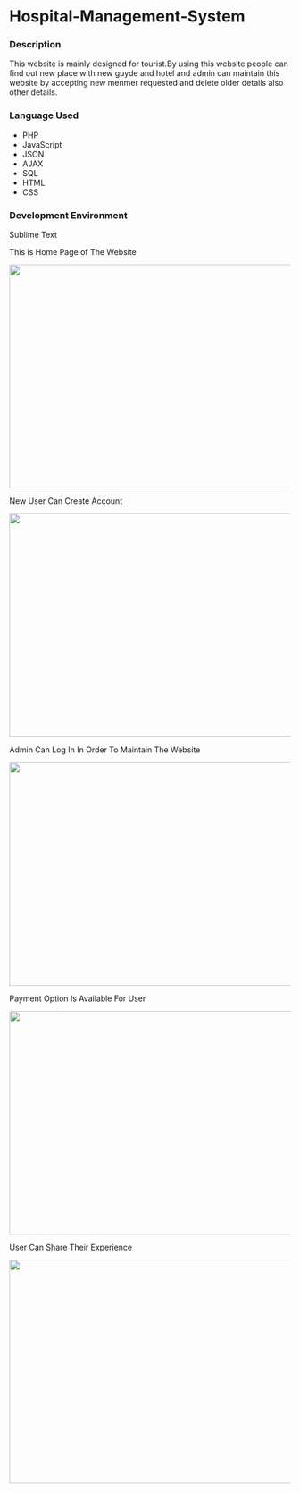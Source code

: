 # Hospital-Management-System
<!DOCTYPE html>
<html>
<body>
<h3>Description</h3>
<p>This website is mainly designed for tourist.By using this website people can find out new place with new guyde and hotel and admin can maintain this website by accepting new menmer requested and delete older details also other details.</p>
<h3>Language Used</h3>
  <ul>
  <li>PHP</li>
  <li>JavaScript</li>
  <li>JSON</li>
     <li>AJAX</li>
     <li>SQL</li>
     <li>HTML</li>
     <li>CSS</li>
</ul> 
<h3>Development Environment </h3>
  <p>Sublime Text</p>
  <p>This is Home Page of The Website </p>
  <img src="https://i.imgur.com/ly80jrz.png" width="600" height="400">
  <p>New User Can Create Account</p>
  <img src="https://i.imgur.com/7rNm6FO.png" width="600" height="400">
  <p>Admin Can Log In In Order To Maintain The Website</p>
  <img src="https://i.imgur.com/ML2TYfL.png" width="600" height="400">
  <p>Payment Option Is Available For User</p>
  <img src="https://i.imgur.com/n7eZrFz.png" width="600" height="400">
  <p>User Can Share Their Experience</p>
  <img src="https://i.imgur.com/xGatnby.png" width="600" height="400">
</body>
</html>
